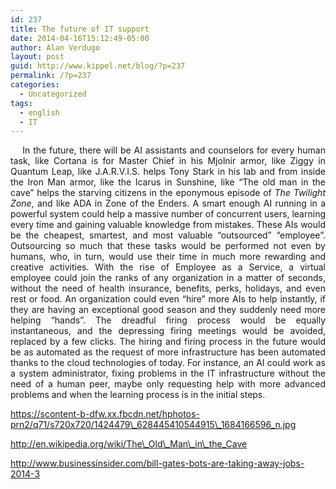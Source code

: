 ```yaml
---
id: 237
title: The future of IT support
date: 2014-04-16T15:12:49-05:00
author: Alan Verdugo
layout: post
guid: http://www.kippel.net/blog/?p=237
permalink: /?p=237
categories:
  - Uncategorized
tags:
  - english
  - IT
---
```

<p style="text-align: justify;">
      In the future, there will be AI assistants and counselors for every human task, like Cortana is for Master Chief in his Mjolnir armor, like Ziggy in Quantum Leap, like J.A.R.V.I.S. helps Tony Stark in his lab and from inside the Iron Man armor, like the Icarus in Sunshine, like &#8220;The old man in the cave&#8221; helps the starving citizens in the eponymous episode of <em>The Twilight Zone</em>, and like ADA in Zone of the Enders. A smart enough AI running in a powerful system could help a massive number of concurrent users, learning every time and gaining valuable knowledge from mistakes. These AIs would be the cheapest, smartest, and most valuable &#8220;outsourced&#8221; &#8220;employee&#8221;. Outsourcing so much that these tasks would be performed not even by humans, who, in turn, would use their time in much more rewarding and creative activities. With the rise of Employee as a Service, a virtual employee could join the ranks of any organization in a matter of seconds, without the need of health insurance, benefits, perks, holidays, and even rest or food. An organization could even &#8220;hire&#8221; more AIs to help instantly, if they are having an exceptional good season and they suddenly need more helping &#8220;hands&#8221;. The dreadful firing process would be equally instantaneous, and the depressing firing meetings would be avoided, replaced by a few clicks. The hiring and firing process in the future would be as automated as the request of more infrastructure has been automated thanks to the cloud technologies of today. For instance, an AI could work as a system administrator, fixing problems in the IT infrastructure without the need of a human peer, maybe only requesting help with more advanced problems and when the learning process is in the initial steps.
</p>

https://scontent-b-dfw.xx.fbcdn.net/hphotos-prn2/q71/s720x720/1424479\_628445410544915\_1684166596_n.jpg

http://en.wikipedia.org/wiki/The\_Old\_Man\_in\_the_Cave

http://www.businessinsider.com/bill-gates-bots-are-taking-away-jobs-2014-3

&nbsp;